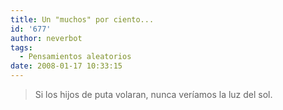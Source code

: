 ```yaml
---
title: Un "muchos" por ciento...
id: '677'
author: neverbot
tags:
  - Pensamientos aleatorios
date: 2008-01-17 10:33:15
---
```


> Si los hijos de puta volaran, nunca veríamos la luz del sol.